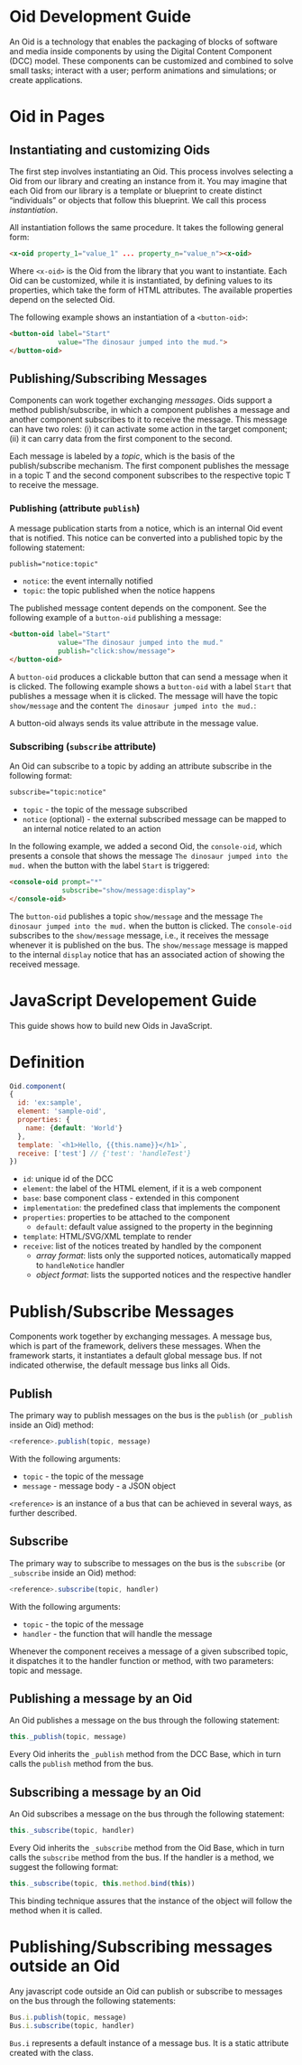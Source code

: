 # Oid Development Guide

An Oid is a technology that enables the packaging of blocks of software and media inside components by using the Digital Content Component (DCC) model. These components can be customized and combined to solve small tasks; interact with a user; perform animations and simulations; or create applications.

# Oid in Pages

## Instantiating and customizing Oids

The first step involves instantiating an Oid. This process involves selecting a Oid from our library and creating an instance from it. You may imagine that each Oid from our library is a template or blueprint to create distinct “individuals” or objects that follow this blueprint. We call this process *instantiation*.

All instantiation follows the same procedure. It takes the following general form:

~~~html
<x-oid property_1="value_1" ... property_n="value_n"><x-oid>
~~~

Where `<x-oid>` is the Oid from the library that you want to instantiate. Each Oid can be customized, while it is instantiated, by defining values to its properties, which take the form of HTML attributes. The available properties depend on the selected Oid.

The following example shows an instantiation of a `<button-oid>`:

~~~html
<button-oid label="Start"
            value="The dinosaur jumped into the mud.">
</button-oid>
~~~

## Publishing/Subscribing Messages

Components can work together exchanging *messages*. Oids support a method publish/subscribe, in which a component publishes a message and another component subscribes to it to receive the message. This message can have two roles: (i) it can activate some action in the target component; (ii) it can carry data from the first component to the second.

Each message is labeled by a *topic*, which is the basis of the publish/subscribe mechanism. The first component publishes the message in a topic T and the second component subscribes to the respective topic T to receive the message.

### Publishing (attribute `publish`)

A message publication starts from a notice, which is an internal Oid event that is notified. This notice can be converted into a published topic by the following statement:

~~~html
publish="notice:topic"
~~~

* `notice`: the event internally notified
* `topic`: the topic published when the notice happens

The published message content depends on the component. See the following example of a `button-oid` publishing a message:

~~~html
<button-oid label="Start"
            value="The dinosaur jumped into the mud."
            publish="click:show/message">
</button-oid>
~~~

A `button-oid` produces a clickable button that can send a message when it is clicked. The following example shows a `button-oid` with a label `Start` that publishes a message when it is clicked. The message will have the topic `show/message` and the content `The dinosaur jumped into the mud.`:

A button-oid always sends its value attribute in the message value.

### Subscribing (`subscribe` attribute)

An Oid can subscribe to a topic by adding an attribute subscribe in the following format:

~~~html
subscribe="topic:notice"
~~~

* `topic` - the topic of the message subscribed
* `notice` (optional) - the external subscribed message can be mapped to an internal notice related to an action

In the following example, we added a second Oid, the `console-oid`, which presents a console that shows the message `The dinosaur jumped into the mud.` when the button with the label `Start` is triggered:

~~~html
<console-oid prompt="*"
             subscribe="show/message:display">
</console-oid>
~~~

The `button-oid` publishes a topic `show/message` and the message `The dinosaur jumped into the mud.` when the button is clicked. The `console-oid` subscribes to the `show/message` message, i.e., it receives the message whenever it is published on the bus. The `show/message` message is mapped to the internal `display` notice that has an associated action of showing the received message.

# JavaScript Developement Guide

This guide shows how to build new Oids in JavaScript.

# Definition

~~~js
Oid.component(
{
  id: 'ex:sample',
  element: 'sample-oid',
  properties: {
    name: {default: 'World'}
  },
  template: `<h1>Hello, {{this.name}}</h1>`,
  receive: ['test'] // {'test': 'handleTest'}
})
~~~

* `id`: unique id of the DCC
* `element`: the label of the HTML element, if it is a web component
* `base`: base component class - extended in this component
* `implementation`: the predefined class that implements the component
* `properties`: properties to be attached to the component
  * `default`: default value assigned to the property in the beginning
* `template`: HTML/SVG/XML template to render
* `receive`: list of the notices treated by handled by the component
  * *array format*: lists only the supported notices, automatically mapped to  `handleNotice` handler
  * *object format*: lists the supported notices and the respective handler

# Publish/Subscribe Messages

Components work together by exchanging messages. A message bus, which is part of the framework, delivers these messages. When the framework starts, it instantiates a default global message bus. If not indicated otherwise, the default message bus links all Oids.

## Publish

The primary way to publish messages on the bus is the `publish` (or `_publish` inside an Oid) method:

~~~javascript
<reference>.publish(topic, message)
~~~

With the following arguments:
* `topic` - the topic of the message
* `message` - message body - a JSON object

`<reference>` is an instance of a bus that can be achieved in several ways, as further described.

## Subscribe

The primary way to subscribe to messages on the bus is the `subscribe` (or `_subscribe` inside an Oid) method:

~~~javascript
<reference>.subscribe(topic, handler)
~~~

With the following arguments:
* `topic` - the topic of the message
* `handler` - the function that will handle the message

Whenever the component receives a message of a given subscribed topic, it dispatches it to the handler function or method, with two parameters: topic and message.

## Publishing a message by an Oid

An Oid publishes a message on the bus through the following statement:

~~~javascript
this._publish(topic, message)
~~~

Every Oid inherits the `_publish` method from the DCC Base, which in turn calls the `publish` method from the bus.

## Subscribing a message by an Oid

An Oid subscribes a message on the bus through the following statement:

~~~javascript
this._subscribe(topic, handler)
~~~

Every Oid inherits the `_subscribe` method from the Oid Base, which in turn calls the `subscribe` method from the bus. If the handler is a method, we suggest the following format:

~~~javascript
this._subscribe(topic, this.method.bind(this))
~~~

This binding technique assures that the instance of the object will follow the method when it is called.

# Publishing/Subscribing messages outside an Oid

Any javascript code outside an Oid can publish or subscribe to messages on the bus through the following statements:

~~~javascript
Bus.i.publish(topic, message)
Bus.i.subscribe(topic, handler)
~~~

`Bus.i` represents a default instance of a message bus. It is a static attribute created with the class.